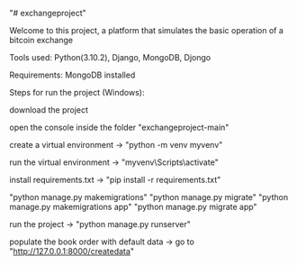 "# exchangeproject"

Welcome to this project, a platform that simulates the basic operation of a bitcoin exchange

Tools used: Python(3.10.2), Django, MongoDB, Djongo

Requirements: MongoDB installed

Steps for run the project (Windows):

download the project

open the console inside the folder "exchangeproject-main"

create a virtual environment -> "python -m venv myvenv"

run the virtual environment -> "myvenv\Scripts\activate"

install requirements.txt -> "pip install -r requirements.txt"

"python manage.py makemigrations"
"python manage.py migrate"
"python manage.py makemigrations app"
"python manage.py migrate app"

run the project -> "python manage.py runserver"

populate the book order with default data -> go to "http://127.0.0.1:8000/createdata"
